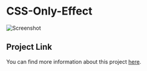 # CSS-Only-Effect

![Screenshot](images/Pgif.gif)

## Project Link
You can find more information about this project [here](https://css-only-effect.netlify.app/).
